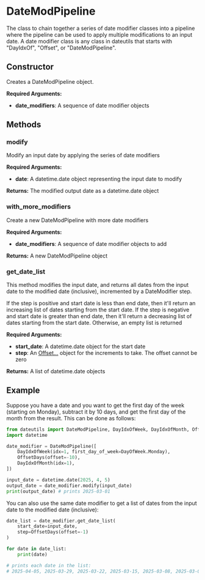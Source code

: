 # DateModPipeline

The class to chain together a series of date modifier classes into a pipeline where the pipeline can be used to apply multiple modifications to an input date. A date modifier class is any class in dateutils that starts with "DayIdxOf", "Offset", or "DateModPipeline".

## Constructor

Creates a DateModPipeline object.

**Required Arguments:**

- **date_modifiers**: A sequence of date modifier objects

## Methods

### modify

Modify an input date by applying the series of date modifiers

**Required Arguments:**

- **date**: A datetime.date object representing the input date to modify

**Returns:** The modified output date as a datetime.date object

### with_more_modifiers

Create a new DateModPipeline with more date modifiers

**Required Arguments:**

- **date_modifiers**: A sequence of date modifier objects to add

**Returns:** A new DateModPipeline object

### get_date_list

This method modifies the input date, and returns all dates from the input date to the modified date (inclusive), 
incremented by a DateModifier step.

If the step is positive and start date is less than end date, then it'll return an increasing list of
dates starting from the start date. If the step is negative and start date is greater than end date, 
then it'll return a decreasing list of dates starting from the start date. Otherwise, an empty list
is returned

**Required Arguments:**

- **start_date**: A datetime.date object for the start date
- **step**: An [Offset...] object for the increments to take. The offset cannot be zero

**Returns:** A list of datetime.date objects

## Example

Suppose you have a date and you want to get the first day of the week (starting on Monday), subtract it by 10 days, and get the first day of the month from the result. This can be done as follows:

```python
from dateutils import DateModPipeline, DayIdxOfWeek, DayIdxOfMonth, OffsetDays
import datetime

date_modifier = DateModPipeline([
    DayIdxOfWeek(idx=1, first_day_of_week=DayOfWeek.Monday),
    OffsetDays(offset=-10),
    DayIdxOfMonth(idx=1),
])

input_date = datetime.date(2025, 4, 5)
output_date = date_modifier.modify(input_date)
print(output_date) # prints 2025-03-01
```

You can also use the same date modifier to get a list of dates from the input date to the modified date (inclusive):

```python
date_list = date_modifier.get_date_list(
    start_date=input_date,
    step=OffsetDays(offset=-1)
)

for date in date_list:
    print(date) 

# prints each date in the list: 
# 2025-04-05, 2025-03-29, 2025-03-22, 2025-03-15, 2025-03-08, 2025-03-01
```


[Offset...]: ./Offset
